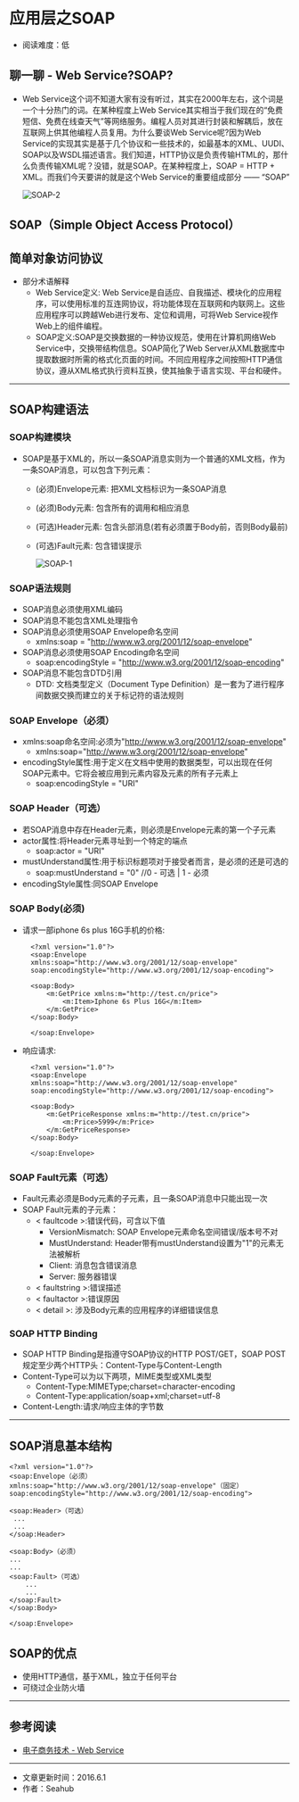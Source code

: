 # 应用层之SOAP
* 阅读难度：低

## 聊一聊 - Web Service?SOAP?
* Web Service这个词不知道大家有没有听过，其实在2000年左右，这个词是一个十分热门的词。在某种程度上Web Service其实相当于我们现在的“免费短信、免费在线查天气”等网络服务。编程人员对其进行封装和解耦后，放在互联网上供其他编程人员复用。为什么要谈Web Service呢?因为Web Service的实现其实是基于几个协议和一些技术的，如最基本的XML、UUDI、SOAP以及WSDL描述语言。我们知道，HTTP协议是负责传输HTML的，那什么负责传输XML呢？没错，就是SOAP。在某种程度上，SOAP = HTTP + XML。而我们今天要讲的就是这个Web Service的重要组成部分 —— “SOAP”

	![SOAP-2](https://github.com/SeaHub/BlogOfComputerNetwork/blob/master/res/SOAP2.jpg?raw=true)

## SOAP（Simple Object Access Protocol）
## 简单对象访问协议
* 部分术语解释
	* Web Service定义: Web Service是自适应、自我描述、模块化的应用程序，可以使用标准的互连网协议，将功能体现在互联网和内联网上。这些应用程序可以跨越Web进行发布、定位和调用，可将Web Service视作Web上的组件编程。
	* SOAP定义:SOAP是交换数据的一种协议规范，使用在计算机网络Web Service中，交换带结构信息。SOAP简化了Web Server从XML数据库中提取数据时所需的格式化页面的时间。不同应用程序之间按照HTTP通信协议，遵从XML格式执行资料互换，使其抽象于语言实现、平台和硬件。
	
	
---
## SOAP构建语法
### SOAP构建模块
* SOAP是基于XML的，所以一条SOAP消息实则为一个普通的XML文档，作为一条SOAP消息，可以包含下列元素：
	* (必须)Envelope元素: 把XML文档标识为一条SOAP消息
	* (必须)Body元素: 包含所有的调用和相应消息
	* (可选)Header元素: 包含头部消息(若有必须置于Body前，否则Body最前)
	* (可选)Fault元素: 包含错误提示 
	
		![SOAP-1](https://github.com/SeaHub/BlogOfComputerNetwork/blob/master/res/SOAP1.png?raw=true)

### SOAP语法规则
* SOAP消息必须使用XML编码
* SOAP消息不能包含XML处理指令
* SOAP消息必须使用SOAP Envelope命名空间
	* xmlns:soap = "http://www.w3.org/2001/12/soap-envelope" 
* SOAP消息必须使用SOAP Encoding命名空间
	* soap:encodingStyle = "http://www.w3.org/2001/12/soap-encoding"
* SOAP消息不能包含DTD引用
	* DTD: 文档类型定义（Document Type Definition）是一套为了进行程序间数据交换而建立的关于标记符的语法规则
	
### SOAP Envelope（必须）
* xmlns:soap命名空间:必须为"http://www.w3.org/2001/12/soap-envelope"
	* xmlns:soap="http://www.w3.org/2001/12/soap-envelope"
* encodingStyle属性:用于定义在文档中使用的数据类型，可以出现在任何SOAP元素中。它将会被应用到元素内容及元素的所有子元素上
	* soap:encodingStyle = "URI" 

### SOAP Header（可选）
* 若SOAP消息中存在Header元素，则必须是Envelope元素的第一个子元素
* actor属性:将Header元素寻址到一个特定的端点
	* soap:actor = "URI" 
* mustUnderstand属性:用于标识标题项对于接受者而言，是必须的还是可选的
	* soap:mustUnderstand = "0" //0 - 可选 | 1 - 必须
* encodingStyle属性:同SOAP Envelope

### SOAP Body(必须)
* 请求一部iphone 6s plus 16G手机的价格:
	
		<?xml version="1.0"?>
		<soap:Envelope
		xmlns:soap="http://www.w3.org/2001/12/soap-envelope"
		soap:encodingStyle="http://www.w3.org/2001/12/soap-encoding">

		<soap:Body>
  	 		<m:GetPrice xmlns:m="http://test.cn/price">
    			<m:Item>Iphone 6s Plus 16G</m:Item>
   			</m:GetPrice>
		</soap:Body>

		</soap:Envelope>
* 响应请求:
			
		<?xml version="1.0"?>
		<soap:Envelope
		xmlns:soap="http://www.w3.org/2001/12/soap-envelope"
		soap:encodingStyle="http://www.w3.org/2001/12/soap-encoding">

		<soap:Body>
 			<m:GetPriceResponse xmlns:m="http://test.cn/price">
      			<m:Price>5999</m:Price>
  			</m:GetPriceResponse>
		</soap:Body>

		</soap:Envelope>
			
### SOAP Fault元素（可选）
* Fault元素必须是Body元素的子元素，且一条SOAP消息中只能出现一次
* SOAP Fault元素的子元素：
	* < faultcode >:错误代码，可含以下值
		* VersionMismatch: SOAP Envelope元素命名空间错误/版本号不对
		* MustUnderstand: Header带有mustUnderstand设置为"1"的元素无法被解析
		* Client: 消息包含错误消息
		* Server: 服务器错误
	* < faultstring >:错误描述
	* < faultactor >:错误原因
	* < detail >: 涉及Body元素的应用程序的详细错误信息

### SOAP HTTP Binding
* SOAP HTTP Binding是指遵守SOAP协议的HTTP POST/GET，SOAP POST规定至少两个HTTP头：Content-Type与Content-Length
* Content-Type可以为以下两项，MIME类型或XML类型
	* Content-Type:MIMEType;charset=character-encoding
	* Content-Type:application/soap+xml;charset=utf-8
* Content-Length:请求/响应主体的字节数
	 
--- 
## SOAP消息基本结构


	<?xml version="1.0"?>
	<soap:Envelope（必须）
	xmlns:soap="http://www.w3.org/2001/12/soap-envelope"（固定）
	soap:encodingStyle="http://www.w3.org/2001/12/soap-encoding">

	<soap:Header>（可选）
 	 ...
 	 ...
	</soap:Header>

	<soap:Body>（必须）
  	...
  	...
  	<soap:Fault>（可选）
    	...
    	...
 	</soap:Fault>
	</soap:Body>

	</soap:Envelope>

## SOAP的优点
* 使用HTTP通信，基于XML，独立于任何平台
* 可绕过企业防火墙

---
## 参考阅读
* [电子商务技术 - Web Service](http://mooc.chaoxing.com/nodedetailcontroller/visitnodedetail?knowledgeId=2628389)

---
* 文章更新时间：2016.6.1
* 作者：Seahub
